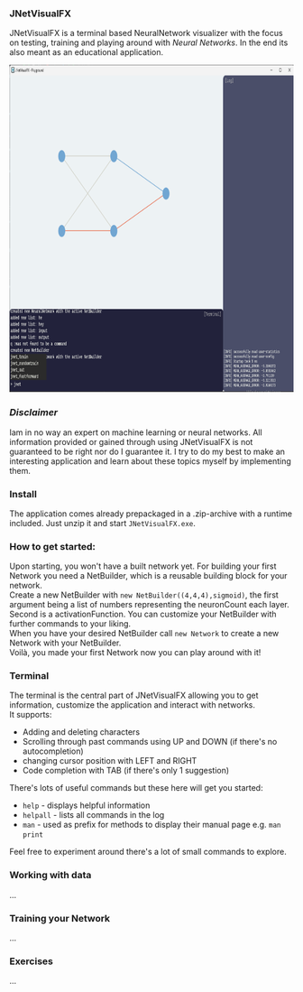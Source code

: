 ### JNetVisualFX


JNetVisualFX is a terminal based NeuralNetwork visualizer with the focus on testing, training and playing around with *Neural Networks*. In the end its also meant as an educational application.

<!--suppress CheckImageSize -->
<img src="screenshots/0.9.7_training.png" alt="The startup screen with a 10,10,10,2 Layer Network" width="830" height="580">

### *Disclaimer*
Iam in no way an expert on machine learning or neural networks. All information provided or gained through using JNetVisualFX is not guaranteed to be right nor do I guarantee it. I try to do my best to make an interesting application and learn about these topics myself by implementing them.

### Install

The application comes already prepackaged in a .zip-archive with a runtime included. Just unzip it and start `JNetVisualFX.exe`.

### How to get started:

Upon starting, you won't have a built network yet. For building your first Network you need a NetBuilder, which is a reusable building block for your network.    
Create a new NetBuilder with `new NetBuilder((4,4,4),sigmoid)`, the first argument being a list of numbers representing the neuronCount each layer. Second is a activationFunction.
You can customize your NetBuilder with further commands to your liking.  
When you have your desired NetBuilder call `new Network` to create a new Network with your NetBuilder.  
Voilà, you made your first Network now you can play around with it!

### Terminal

The terminal is the central part of JNetVisualFX allowing you to get information, customize the application and interact with networks.  
It supports:
- Adding and deleting characters
- Scrolling through past commands using UP and DOWN (if there's no autocompletion)
- changing cursor position with LEFT and RIGHT  
- Code completion with TAB (if there's only 1 suggestion)

There's lots of useful commands but these here will get you started:
- `help` - displays helpful information 
- `helpall` - lists all commands in the log
- `man` - used as prefix for methods to display their manual page e.g. `man print`

Feel free to experiment around there's a lot of small commands to explore.


### Working with data
...


### Training your Network
...


### Exercises
...


##
